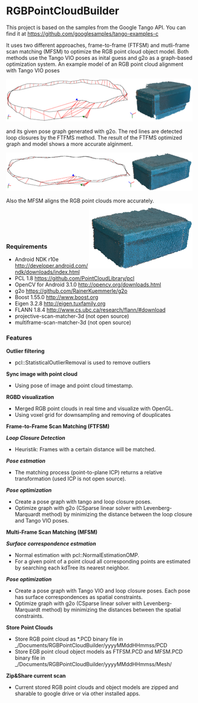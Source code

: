 # RGBPointCloudBuilder

This project is based on the samples from the Google Tango API. You can find it at https://github.com/googlesamples/tango-examples-c

It uses two different approaches, frame-to-frame (FTFSM) and mutli-frame scan matching (MFSM) to optimize the RGB point cloud object model. Both methods use the Tango VIO poses as inital guess and g2o as a graph-based optimization system. An example model of an RGB point cloud alignment with Tango VIO poses

<img alt="TANGO VIO" src="https://github.com/bashbug/TangoProject/blob/master/img/tango_mesh_and_pose_graph_with_red_loops.png">

and its given pose graph generated with g2o. The red lines are detected loop closures by the FTFMS method. The result of the FTFMS optimized graph and model shows a more accurate alginment.

<img alt="FTFSM" src="https://github.com/bashbug/TangoProject/blob/master/img/ftfsm_mesh_and_pose_graph_with_red_loops.png">

Also the MFSM aligns the RGB point clouds more accurately.
<img alt="MFSM" src="https://github.com/bashbug/TangoProject/blob/master/img/mfsm_mesh.png" width="280" align="right">

</br>
</br>
</br>
</br>

### Requirements
- Android NDK r10e http://developer.android.com/ndk/downloads/index.html
- PCL 1.8 https://github.com/PointCloudLibrary/pcl
- OpenCV for Android 3.1.0 http://opencv.org/downloads.html
- g2o https://github.com/RainerKuemmerle/g2o
- Boost 1.55.0 http://www.boost.org
- Eigen 3.2.8 http://eigen.tuxfamily.org
- FLANN 1.8.4 http://www.cs.ubc.ca/research/flann/#download
- projective-scan-matcher-3d (not open source)
- multiframe-scan-matcher-3d (not open source)

### Features
**Outlier filtering**
- pcl::StatisticalOutlierRemoval is used to remove outliers

**Sync image with point cloud**
- Using pose of image and point cloud timestamp.

**RGBD visualization**
- Merged RGB point clouds in real time and visualize with OpenGL.
- Using voxel grid for downsampling and removing of douplicates

**Frame-to-Frame Scan Matching (FTFSM)**

***Loop Closure Detection***
- Heuristik: Frames with a certain distance will be matched. 

***Pose estmation***
- The matching process (point-to-plane ICP) returns a relative transformation (used ICP is not open source).

***Pose optimization***
- Create a pose graph with tango and loop closure poses.
- Optimize graph with g2o (CSparse linear solver with Levenberg-Marquardt method) by minimizing the distance between the loop closure and Tango VIO poses.

**Multi-Frame Scan Matching (MFSM)**

***Surface correspondence estmation***
- Normal estimation with pcl::NormalEstimationOMP.
- For a given point of a point cloud all corresponding points are estimated by searching each kdTree its nearest neighbor.

***Pose optimization***
- Create a pose graph with Tango VIO and loop closure poses. Each pose has surface correspondences as spatial constraints.
- Optimize graph with g2o (CSparse linear solver with Levenberg-Marquardt method) by minimizing the distances between the spatial constraints.

**Store Point Clouds**
- Store RGB point cloud as *.PCD binary file in 
  _/Documents/RGBPointCloudBuilder/yyyyMMddHHmmss/PCD
- Store EGB point cloud object models as FTFSM.PCD and MFSM.PCD binary file in 
  _/Documents/RGBPointCloudBuilder/yyyyMMddHHmmss/Mesh/

**Zip&Share current scan**
- Current stored RGB point clouds and object models are zipped and sharable to google drive or via other installed apps.


